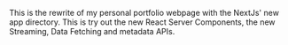 This is the rewrite of my personal portfolio webpage with the NextJs' new app directory. This is try out the new React Server Components, the new Streaming, Data Fetching and metadata APIs.
